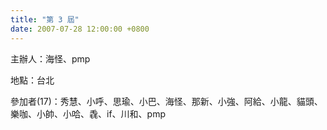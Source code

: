 ```yaml
---
title: "第 3 屆"
date: 2007-07-28 12:00:00 +0800
---
```


主辦人：海怪、pmp

地點：台北

參加者(17)：秀慧、小呼、思瑜、小巴、海怪、那新、小強、阿給、小龍、貓頭、樂咖、小帥、小哈、毳、if、川和、pmp